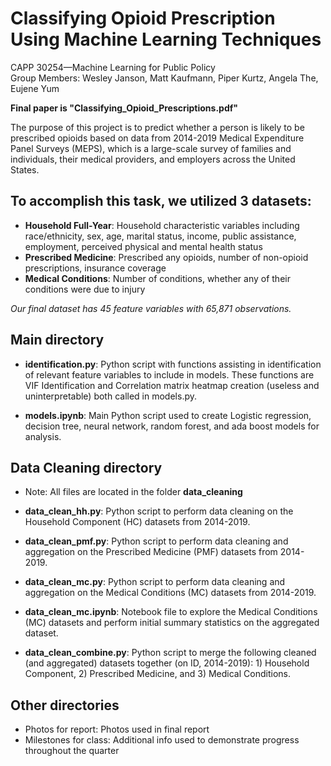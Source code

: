 # Classifying Opioid Prescription Using Machine Learning Techniques
CAPP 30254—Machine Learning for Public Policy \
Group Members: Wesley Janson, Matt Kaufmann, Piper Kurtz, Angela The, Eujene Yum
</p>
<b>Final paper is "Classifying_Opioid_Prescriptions.pdf"</b>
</p>
The purpose of this project is to predict whether a person is likely to be prescribed opioids based on data from 2014-2019 Medical Expenditure Panel Surveys (MEPS), which is a large-scale survey of families and individuals, their medical providers, and employers across the United States.

## To accomplish this task, we utilized 3 datasets:
- **Household Full-Year**: Household characteristic variables including race/ethnicity, sex, age, marital status, income, public assistance, employment, perceived physical and mental health status
- **Prescribed Medicine**: Prescribed any opioids, number of non-opioid prescriptions, insurance coverage
- **Medical Conditions**: Number of conditions, whether any of their conditions were due to injury
</p>
<i>Our final dataset has 45 feature variables with 65,871 observations.</i>

## Main directory
- **identification.py**: Python script with functions assisting in identification of relevant feature variables to include in 
    models. These functions are VIF Identification and Correlation matrix heatmap creation (useless and uninterpretable) 
    both called in models.py.

- **models.ipynb**: Main Python script used to create Logistic regression, decision tree, neural network, random forest, and ada boost models for analysis.

## Data Cleaning directory
- Note: All files are located in the folder **data_cleaning**

- **data_clean_hh.py**: Python script to perform data cleaning on the Household Component (HC) datasets from 2014-2019.

- **data_clean_pmf.py**: Python script to perform data cleaning and aggregation on the Prescribed Medicine (PMF) datasets from 2014-2019.

- **data_clean_mc.py**: Python script to perform data cleaning and aggregation on the Medical Conditions (MC) datasets from 2014-2019.

- **data_clean_mc.ipynb**: Notebook file to explore the Medical Conditions (MC) datasets and perform initial summary statistics on the aggregated dataset.

- **data_clean_combine.py**: Python script to merge the following cleaned (and aggregated) datasets together (on ID, 2014-2019): 1) Household Component, 2) Prescribed Medicine, and 3) Medical Conditions.

## Other directories
- Photos for report: Photos used in final report
- Milestones for class: Additional info used to demonstrate progress throughout the quarter
